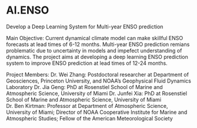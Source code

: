 # AI.ENSO
Develop a Deep Learning System for Multi-year ENSO prediction

Main Objective: 
Current dynamical climate model can make skillful ENSO forecasts at lead times of 6-12 months. Multi-year ENSO prediction remians problematic due to uncertainty in models and impefect understanding of dynamics. The project aims at developing a deep learning ENSO prediction system to improve ENSO prediction at lead times of 12-24 months. 

Project Members: 
Dr. Wei Zhang: Postdoctoral researcher at Department of Geosciences, Princeton University, and NOAA’s Geophysical Fluid Dynamics Laboratory 
Dr. Jia Geng:  PhD at Rosenstiel School of Marine and Atmospheric Science, University of Miami
Dr. Junfei Xia: PhD at Rosenstiel School of Marine and Atmospheric Science, University of Miami  
Dr. Ben Kirtman: Professor at Department of Atmospheric Science, University of Miami; Director of NOAA Cooperative Institute for Marine and Atmospheric Studies; Fellow of the American Meteorological Society 
